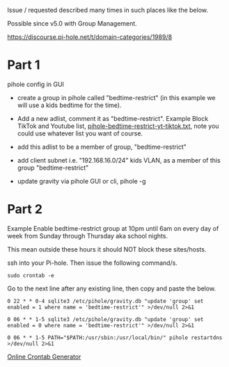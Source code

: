 Issue / requested described many times in such places like the below.

Possible since v5.0 with Group Management.

https://discourse.pi-hole.net/t/domain-categories/1989/8



# Part 1 

pihole config in GUI

*	create a group in pihole called "bedtime-restrict" (in this example we will use a kids bedtime for the time).

*	Add a new adlist, comment it as "bedtime-restrict". Example Block TikTok and Youtube list,  [pihole-bedtime-restrict-yt-tiktok.txt](../lists/time-restrict/pihole-bedtime-restrict-yt-tiktok.txt), note you could use whatever list you want of course.

*	add this adlist to be a member of group, "bedtime-restrict"

*	add client subnet i.e. "192.168.16.0/24" kids VLAN, as a member of this group "bedtime-restrict"

*	update gravity via pihole GUI or cli, pihole -g


# Part 2

Example Enable bedtime-restrict group at 10pm until 6am on every day of week from Sunday through Thursday aka school nights.

This mean outside these hours it should NOT block these sites/hosts. 

ssh into your Pi-hole. Then issue the following command/s.

```
sudo crontab -e 
```

Go to the next line after any existing line, then copy and paste the below. 

```
0 22 * * 0-4 sqlite3 /etc/pihole/gravity.db "update 'group' set enabled = 1 where name = 'bedtime-restrict'" >/dev/null 2>&1

0 06 * * 1-5 sqlite3 /etc/pihole/gravity.db "update 'group' set enabled = 0 where name = 'bedtime-restrict'" >/dev/null 2>&1

0 06 * * 1-5 PATH="$PATH:/usr/sbin:/usr/local/bin/" pihole restartdns >/dev/null 2>&1
```

[Online Crontab Generator](https://crontab-generator.org/)
